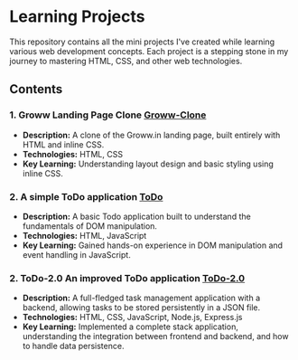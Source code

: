# Learning Projects

This repository contains all the mini projects I've created while learning various web development concepts. Each project is a stepping stone in my journey to mastering HTML, CSS, and other web technologies.

## Contents

### 1. Groww Landing Page Clone [Groww-Clone](https://github.com/Shreehari-Acharya/Learning-Projects/tree/main/Groww-Clone)

   - **Description:** A clone of the Groww.in landing page, built entirely with HTML and inline CSS.
   - **Technologies:** HTML, CSS
   - **Key Learning:** Understanding layout design and basic styling using inline CSS.

### 2. A simple ToDo application [ToDo](https://github.com/Shreehari-Acharya/Learning-Projects/tree/main/ToDo)

   - **Description:** A basic Todo application built to understand the fundamentals of DOM manipulation.
   - **Technologies:** HTML, JavaScript
   - **Key Learning:** Gained hands-on experience in DOM manipulation and event handling in JavaScript.

### 2. ToDo-2.0 An improved ToDo application [ToDo-2.0](https://github.com/Shreehari-Acharya/Learning-Projects/tree/main/ToDo-2.0)

   - **Description:** A full-fledged task management application with a backend, allowing tasks to be stored persistently in a JSON file.
   - **Technologies:** HTML, CSS, JavaScript, Node.js, Express.js
   - **Key Learning:** Implemented a complete stack application, understanding the integration between frontend and backend, and how to handle data persistence.
